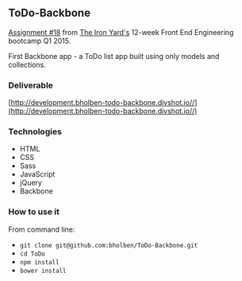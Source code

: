 
## ToDo-Backbone

[Assignment #18](https://github.com/tiy-atl-js-q1-2015/Assignments) from [The Iron Yard's](http://theironyard.com/locations/atlanta/) 12-week Front End Engineering bootcamp Q1 2015.

First Backbone app - a ToDo list app built using only models and collections.

### Deliverable
[http://development.bholben-todo-backbone.divshot.io//](http://development.bholben-todo-backbone.divshot.io//)

### Technologies
  * HTML
  * CSS
  * Sass
  * JavaScript
  * jQuery
  * Backbone

### How to use it

From command line:
  * `git clone git@github.com:bholben/ToDo-Backbone.git`
  * `cd ToDo`
  * `npm install`
  * `bower install`

